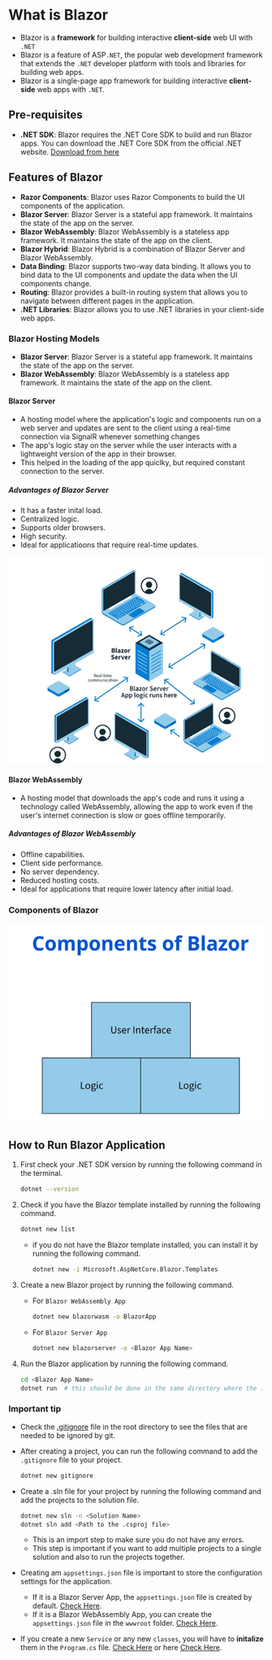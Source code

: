 # What is Blazor

- Blazor is a **framework** for building interactive **client-side** web UI with `.NET`
- Blazor is a feature of ASP`.NET`, the popular web development framework that extends the `.NET` developer platform with tools and libraries for building web apps.
- Blazor is a single-page app framework for building interactive **client-side** web apps with `.NET`.

## Pre-requisites

- **.NET SDK**: Blazor requires the .NET Core SDK to build and run Blazor apps. You can download the .NET Core SDK from the official .NET website. [Download from here](https://dotnet.microsoft.com/en-us/download)

## Features of Blazor

- **Razor Components**: Blazor uses Razor Components to build the UI components of the application.
- **Blazor Server**: Blazor Server is a stateful app framework. It maintains the state of the app on the server.
- **Blazor WebAssembly**: Blazor WebAssembly is a stateless app framework. It maintains the state of the app on the client.
- **Blazor Hybrid**: Blazor Hybrid is a combination of Blazor Server and Blazor WebAssembly.
- **Data Binding**: Blazor supports two-way data binding. It allows you to bind data to the UI components and update the data when the UI components change.
- **Routing**: Blazor provides a built-in routing system that allows you to navigate between different pages in the application.
- **.NET Libraries**: Blazor allows you to use .NET libraries in your client-side web apps.

### Blazor Hosting Models

- **Blazor Server**: Blazor Server is a stateful app framework. It maintains the state of the app on the server.
- **Blazor WebAssembly**: Blazor WebAssembly is a stateless app framework. It maintains the state of the app on the client.

#### Blazor Server

- A hosting model where the application's logic and components run on a web server and updates are sent to the client using a real-time connection via SignalR whenever something changes
- The app's logic stay on the server while the user interacts with a lightweight version of the app in their browser.
- This helped in the loading of the app quiclky, but required constant connection to the server.

##### Advantages of Blazor Server

- It has a faster inital load.
- Centralized logic.
- Supports older browsers.
- High security.
- Ideal for applicatioons that require real-time updates.

![Blazor Server](../assets/blazorserver.png)

#### Blazor WebAssembly

- A hosting model that downloads the app's code and runs it using a technology called WebAssembly, allowing the app to work even if the user's internet connection is slow or goes offline temporarily.

##### Advantages of Blazor WebAssembly

- Offline capabilities.
- Client side performance.
- No server dependency.
- Reduced hosting costs.
- Ideal for applications that require lower latency after initial load.

### Components of Blazor

![Components of Blazor](../assets/componentsOfBlazor.png)

## How to Run Blazor Application

1. First check your .NET SDK version by running the following command in the terminal.

    ```bash
    dotnet --version
    ```

2. Check if you have the Blazor template installed by running the following command.

    ```bash
    dotnet new list
    ```

    - if you do not have the Blazor template installed, you can install it by running the following command.

        ```bash
        dotnet new -i Microsoft.AspNetCore.Blazor.Templates
        ```

3. Create a new Blazor project by running the following command.

    - For `Blazor WebAssembly App`

        ```bash
        dotnet new blazorwasm -o BlazorApp
        ```

    - For `Blazor Server App`

        ```bash
        dotnet new blazorserver -o <Blazor App Name>
        ```

4. Run the Blazor application by running the following command.

    ```bash
    cd <Blazor App Name>
    dotnet run  # this should be done in the same directory where the .csproj file is located.
    ```

### Important tip

- Check the [.gitignore](../) file in the root directory to see the files that are needed to be ignored by git.
- After creating a project, you can run the following command to add the `.gitignore` file to your project.

    ```bash
    dotnet new gitignore
    ```

- Create a .sln file for your project by running the following command and add the projects to the solution file.

    ```bash
    dotnet new sln -n <Solution Name>
    dotnet sln add <Path to the .csproj file>
    ```

  - This is an import step to make sure you do not have any errors.
  - This step is important if you want to add multiple projects to a single solution and also to run the projects together.

- Creating am `appsettings.json` file is important to store the configuration settings for the application.
  - If it is a Blazor Server App, the `appsettings.json` file is created by default. [Check Here](./!Test%20App/MyBlazorServerApp/).
  - If it is a Blazor WebAssembly App, you can create the `appsettings.json` file in the `wwwroot` folder. [Check Here](./!Test%20App/MyBlazorApp/wwwroot/).

- If you create a new `Service` or any new `classes`, you will have to **initalize** them in the `Program.cs` file. [Check Here](./!Test%20App/MyBlazorApp/Program.cs) or here [Check Here](./!Test%20App/MyBlazorServerApp/Program.cs).
